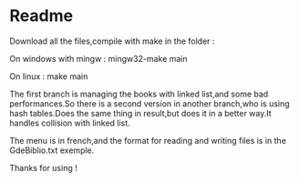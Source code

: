 # Readme
Download all the files,compile with make in the folder  :

On windows with mingw : mingw32-make main

On linux : make main

The first branch is managing the books with linked list,and some bad performances.So there is a second version in another branch,who is using hash tables.Does the same thing
in result,but does it in a better way.It handles collision with linked list.

The menu is in french,and the format for reading and writing files is in the GdeBiblio.txt exemple.

Thanks for using !




